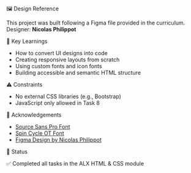 🖼️ Design Reference

This project was built following a Figma file provided in the curriculum.  
Designer: **Nicolas Philippot**

🧠 Key Learnings

- How to convert UI designs into code
- Creating responsive layouts from scratch
- Using custom fonts and icon fonts
- Building accessible and semantic HTML structure

⚠️ Constraints

- No external CSS libraries (e.g., Bootstrap)
- JavaScript only allowed in Task 8

🙌 Acknowledgements

- [Source Sans Pro Font](https://fonts.google.com/specimen/Source+Sans+Pro)
- [Spin Cycle OT Font](https://www.dafontfree.io/spin-cycle-font/)
- [Figma Design by Nicolas Philippot](https://figma.com)

🏁 Status

✅ Completed all tasks in the ALX HTML & CSS module

